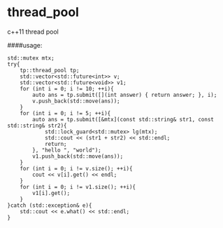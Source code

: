 thread_pool
===========

c++11 thread pool


####usage:  
    
    std::mutex mtx;
	try{
		tp::thread_pool tp;
		std::vector<std::future<int>> v;
		std::vector<std::future<void>> v1;
		for (int i = 0; i != 10; ++i){
			auto ans = tp.submit([](int answer) { return answer; }, i);
			v.push_back(std::move(ans));
		}
		for (int i = 0; i != 5; ++i){
			auto ans = tp.submit([&mtx](const std::string& str1, const std::string& str2){
				std::lock_guard<std::mutex> lg(mtx);
				std::cout << (str1 + str2) << std::endl;
				return;
			}, "hello ", "world");
			v1.push_back(std::move(ans));
		}
		for (int i = 0; i != v.size(); ++i){
			cout << v[i].get() << endl;
		}
		for (int i = 0; i != v1.size(); ++i){
			v1[i].get();
		}
	}catch (std::exception& e){
		std::cout << e.what() << std::endl;
	}
